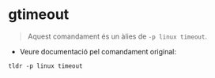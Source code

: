 # gtimeout

> Aquest comandament és un àlies de `-p linux timeout`.

- Veure documentació pel comandament original:

`tldr -p linux timeout`
